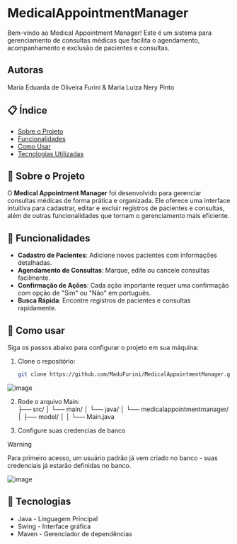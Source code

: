 # MedicalAppointmentManager
Bem-vindo ao Medical Appointment Manager! Este é um sistema para gerenciamento de consultas médicas que facilita o agendamento, acompanhamento e exclusão de pacientes e consultas.

## Autoras
Maria Eduarda de Oliveira Furini & Maria Luiza Nery Pinto

## 📋 Índice

- [Sobre o Projeto](#sobre-o-projeto)
- [Funcionalidades](#funcionalidades)
- [Como Usar](#como-usar)
- [Tecnologias Utilizadas](#tecnologias-utilizadas)

## 📝 Sobre o Projeto

O **Medical Appointment Manager** foi desenvolvido para gerenciar consultas médicas de forma prática e organizada. Ele oferece uma interface intuitiva para cadastrar, editar e excluir registros de pacientes e consultas, além de outras funcionalidades que tornam o gerenciamento mais eficiente.

## 🚀 Funcionalidades

- **Cadastro de Pacientes**: Adicione novos pacientes com informações detalhadas.
- **Agendamento de Consultas**: Marque, edite ou cancele consultas facilmente.
- **Confirmação de Ações**: Cada ação importante requer uma confirmação com opção de "Sim" ou "Não" em português.
- **Busca Rápida**: Encontre registros de pacientes e consultas rapidamente.

## 🔧 Como usar

Siga os passos abaixo para configurar o projeto em sua máquina:
1. Clone o repositório:
   ```bash
   git clone https://github.com/MaduFurini/MedicalAppointmentManager.git
![image](https://github.com/user-attachments/assets/f7aab8d1-2dbd-41b4-bb43-ac13e09ffa1d)

2. Rode o arquivo Main: <br>
├── src/ │ └── main/ │ └── java/ │ └── medicalappointmentmanager/ │ ├── model/ │ │ └── Main.java

3. Configure suas credencias de banco <br>
  > [!WARNING]  
  > Para primeiro acesso, um usuário padrão já vem criado no banco - suas credenciais já estarão definidas no banco.

  ![image](https://github.com/user-attachments/assets/28e8e467-b821-43ae-b65b-23d9492a4869)


## 🚀 Tecnologias

- Java - Linguagem Principal 
- Swing - Interface gráfica
- Maven - Gerenciador de dependências


